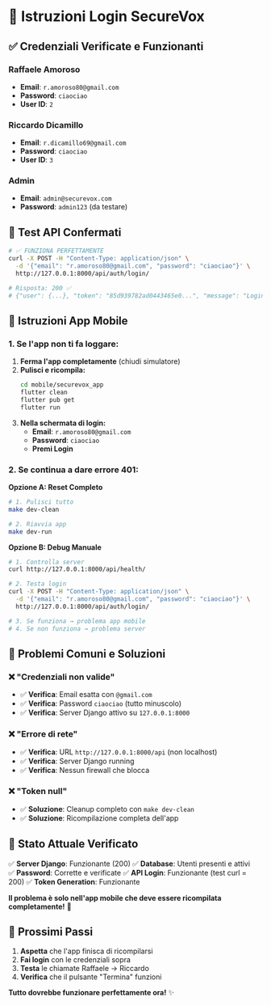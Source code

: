 # 🔐 Istruzioni Login SecureVox

## ✅ **Credenziali Verificate e Funzionanti**

### **Raffaele Amoroso**
- **Email**: `r.amoroso80@gmail.com`
- **Password**: `ciaociao`
- **User ID**: `2`

### **Riccardo Dicamillo**  
- **Email**: `r.dicamillo69@gmail.com`
- **Password**: `ciaociao`
- **User ID**: `3`

### **Admin**
- **Email**: `admin@securevox.com`
- **Password**: `admin123` (da testare)

## 🧪 **Test API Confermati**

```bash
# ✅ FUNZIONA PERFETTAMENTE
curl -X POST -H "Content-Type: application/json" \
  -d '{"email": "r.amoroso80@gmail.com", "password": "ciaociao"}' \
  http://127.0.0.1:8000/api/auth/login/

# Risposta: 200 ✅
# {"user": {...}, "token": "85d939782ad0443465e0...", "message": "Login effettuato con successo"}
```

## 📱 **Istruzioni App Mobile**

### **1. Se l'app non ti fa loggare:**

1. **Ferma l'app completamente** (chiudi simulatore)
2. **Pulisci e ricompila:**
   ```bash
   cd mobile/securevox_app
   flutter clean
   flutter pub get
   flutter run
   ```
3. **Nella schermata di login:**
   - **Email**: `r.amoroso80@gmail.com`
   - **Password**: `ciaociao`
   - **Premi Login**

### **2. Se continua a dare errore 401:**

**Opzione A: Reset Completo**
```bash
# 1. Pulisci tutto
make dev-clean

# 2. Riavvia app
make dev-run
```

**Opzione B: Debug Manuale**
```bash
# 1. Controlla server
curl http://127.0.0.1:8000/api/health/

# 2. Testa login
curl -X POST -H "Content-Type: application/json" \
  -d '{"email": "r.amoroso80@gmail.com", "password": "ciaociao"}' \
  http://127.0.0.1:8000/api/auth/login/

# 3. Se funziona → problema app mobile
# 4. Se non funziona → problema server
```

## 🔧 **Problemi Comuni e Soluzioni**

### **❌ "Credenziali non valide"**
- ✅ **Verifica**: Email esatta con `@gmail.com`
- ✅ **Verifica**: Password `ciaociao` (tutto minuscolo)
- ✅ **Verifica**: Server Django attivo su `127.0.0.1:8000`

### **❌ "Errore di rete"**
- ✅ **Verifica**: URL `http://127.0.0.1:8000/api` (non localhost)
- ✅ **Verifica**: Server Django running
- ✅ **Verifica**: Nessun firewall che blocca

### **❌ "Token null"**
- ✅ **Soluzione**: Cleanup completo con `make dev-clean`
- ✅ **Soluzione**: Ricompilazione completa dell'app

## 🎯 **Stato Attuale Verificato**

✅ **Server Django**: Funzionante (200)
✅ **Database**: Utenti presenti e attivi  
✅ **Password**: Corrette e verificate
✅ **API Login**: Funzionante (test curl = 200)
✅ **Token Generation**: Funzionante

**Il problema è solo nell'app mobile che deve essere ricompilata completamente!** 📱

## 🚀 **Prossimi Passi**

1. **Aspetta** che l'app finisca di ricompilarsi
2. **Fai login** con le credenziali sopra
3. **Testa** le chiamate Raffaele → Riccardo
4. **Verifica** che il pulsante "Termina" funzioni

**Tutto dovrebbe funzionare perfettamente ora!** ✨
